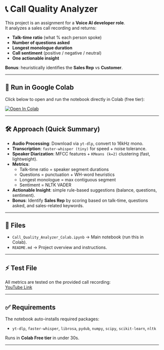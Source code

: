 # 📞 Call Quality Analyzer

This project is an assignment for a **Voice AI developer role**.  
It analyzes a sales call recording and returns:

- **Talk-time ratio** (what % each person spoke)  
- **Number of questions asked**  
- **Longest monologue duration**  
- **Call sentiment** (positive / negative / neutral)  
- **One actionable insight**  

**Bonus**: heuristically identifies the **Sales Rep** vs **Customer**.

---

## 🚀 Run in Google Colab

Click below to open and run the notebook directly in Colab (free tier):

[![Open In Colab](https://colab.research.google.com/assets/colab-badge.svg)](https://colab.research.google.com/github/Saurya2908/Call-quality-analyzer/blob/main/Call_Quality_Analyzer_Colab.ipynb)

---

## 🛠️ Approach (Quick Summary)

- **Audio Processing**: Download via `yt-dlp`, convert to 16kHz mono.  
- **Transcription**: `faster-whisper (tiny)` for speed + noise tolerance.  
- **Speaker Diarization**: MFCC features + `KMeans (k=2)` clustering (fast, lightweight).  
- **Metrics**:  
  - Talk-time ratio = speaker segment durations  
  - Questions = punctuation + WH-word heuristics  
  - Longest monologue = max contiguous segment  
  - Sentiment = NLTK VADER  
- **Actionable Insight**: simple rule-based suggestions (balance, questions, sentiment).  
- **Bonus**: Identify **Sales Rep** by scoring based on talk-time, questions asked, and sales-related keywords.  

---

## 📂 Files

- `Call_Quality_Analyzer_Colab.ipynb` → Main notebook (run this in Colab).  
- `README.md` → Project overview and instructions.  

---

## ⚡ Test File

All metrics are tested on the provided call recording:  
[YouTube Link](https://www.youtube.com/watch?v=4ostqJD3Psc)

---

## ✅ Requirements

The notebook auto-installs required packages:
- `yt-dlp`, `faster-whisper`, `librosa`, `pydub`, `numpy`, `scipy`, `scikit-learn`, `nltk`

Runs in **Colab Free tier** in under 30s.

---
